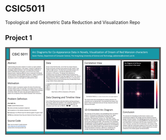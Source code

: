 # CSIC5011
Topological and Geometric Data Reduction and Visualization Repo

## Project 1

![alt src](project1.png)